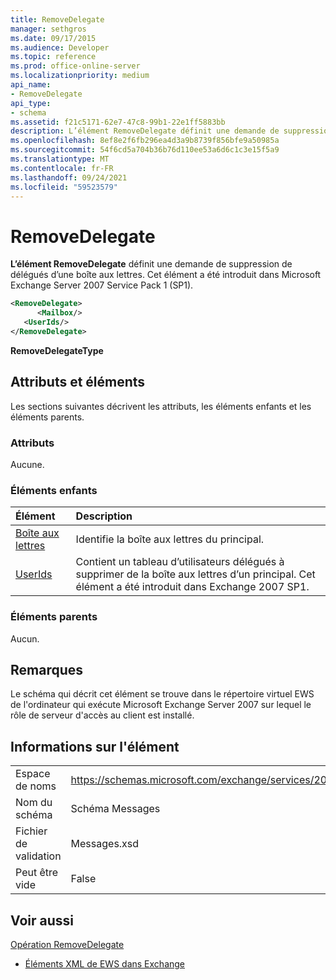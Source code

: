 ```yaml
---
title: RemoveDelegate
manager: sethgros
ms.date: 09/17/2015
ms.audience: Developer
ms.topic: reference
ms.prod: office-online-server
ms.localizationpriority: medium
api_name:
- RemoveDelegate
api_type:
- schema
ms.assetid: f21c5171-62e7-47c8-99b1-22e1ff5883bb
description: L’élément RemoveDelegate définit une demande de suppression de délégués d’une boîte aux lettres. Cet élément a été introduit dans Microsoft Exchange Server 2007 Service Pack 1 (SP1).
ms.openlocfilehash: 8ef8e2f6fb296ea4d3a9b8739f856bfe9a50985a
ms.sourcegitcommit: 54f6cd5a704b36b76d110ee53a6d6c1c3e15f5a9
ms.translationtype: MT
ms.contentlocale: fr-FR
ms.lasthandoff: 09/24/2021
ms.locfileid: "59523579"
---
```

# <a name="removedelegate"></a>RemoveDelegate

**L’élément RemoveDelegate** définit une demande de suppression de délégués d’une boîte aux lettres. Cet élément a été introduit dans Microsoft Exchange Server 2007 Service Pack 1 (SP1). 
  
```xml
<RemoveDelegate>
      <Mailbox/>
   <UserIds/>
</RemoveDelegate>
```

 **RemoveDelegateType**
## <a name="attributes-and-elements"></a>Attributs et éléments

Les sections suivantes décrivent les attributs, les éléments enfants et les éléments parents.
  
### <a name="attributes"></a>Attributs

Aucune.
  
### <a name="child-elements"></a>Éléments enfants

|**Élément**|**Description**|
|:-----|:-----|
|[Boîte aux lettres](mailbox.md) <br/> |Identifie la boîte aux lettres du principal.  <br/> |
|[UserIds](userids.md) <br/> |Contient un tableau d’utilisateurs délégués à supprimer de la boîte aux lettres d’un principal. Cet élément a été introduit dans Exchange 2007 SP1.  <br/> |
   
### <a name="parent-elements"></a>Éléments parents

Aucun.
  
## <a name="remarks"></a>Remarques

Le schéma qui décrit cet élément se trouve dans le répertoire virtuel EWS de l'ordinateur qui exécute Microsoft Exchange Server 2007 sur lequel le rôle de serveur d'accès au client est installé.
  
## <a name="element-information"></a>Informations sur l'élément

|||
|:-----|:-----|
|Espace de noms  <br/> |https://schemas.microsoft.com/exchange/services/2006/messages  <br/> |
|Nom du schéma  <br/> |Schéma Messages  <br/> |
|Fichier de validation  <br/> |Messages.xsd  <br/> |
|Peut être vide  <br/> |False  <br/> |
   
## <a name="see-also"></a>Voir aussi



[Opération RemoveDelegate](removedelegate-operation.md)


- [Éléments XML de EWS dans Exchange](ews-xml-elements-in-exchange.md)

